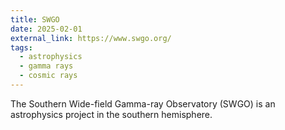 ```yaml
---
title: SWGO
date: 2025-02-01
external_link: https://www.swgo.org/
tags:
  - astrophysics
  - gamma rays
  - cosmic rays
---
```


The Southern Wide-field Gamma-ray Observatory (SWGO) is an astrophysics project in the southern hemisphere.

<!--more-->

